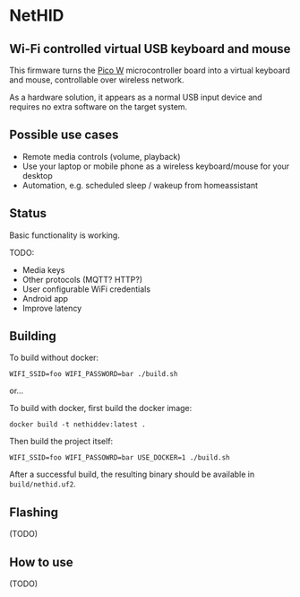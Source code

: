 # NetHID

## Wi-Fi controlled virtual USB keyboard and mouse

This firmware turns the [Pico W](https://www.raspberrypi.com/documentation/microcontrollers/raspberry-pi-pico.html)
microcontroller board into a virtual keyboard and mouse, controllable over
wireless network.

As a hardware solution, it appears as a normal USB input device and requires
no extra software on the target system.

## Possible use cases

* Remote media controls (volume, playback)
* Use your laptop or mobile phone as a wireless keyboard/mouse for your desktop
* Automation, e.g. scheduled sleep / wakeup from homeassistant

## Status

Basic functionality is working.

TODO:

* Media keys
* Other protocols (MQTT? HTTP?)
* User configurable WiFi credentials
* Android app
* Improve latency

## Building

To build without docker:
```
WIFI_SSID=foo WIFI_PASSWORD=bar ./build.sh
```

or...

To build with docker, first build the docker image:

```
docker build -t nethiddev:latest .
```

Then build the project itself:

```
WIFI_SSID=foo WIFI_PASSOWRD=bar USE_DOCKER=1 ./build.sh
```

After a successful build, the resulting binary should be available in
`build/nethid.uf2`.

## Flashing

(TODO)

## How to use

(TODO)
